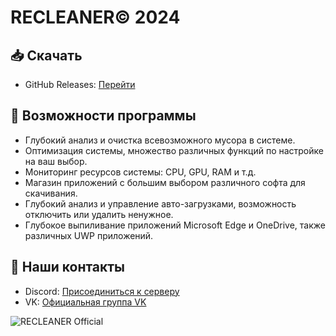 # RECLEANER© 2024

## 📥 Скачать

- GitHub Releases: [Перейти](https://github.com/changelog-download/recleaner-changelog/releases/tag/V2.1)

## 🚀 Возможности программы

- Глубокий анализ и очистка всевозможного мусора в системе.
- Оптимизация системы, множество различных функций по настройке на ваш выбор.
- Мониторинг ресурсов системы: CPU, GPU, RAM и т.д.
- Магазин приложений с большим выбором различного софта для скачивания.
- Глубокий анализ и управление авто-загрузками, возможность отключить или удалить ненужное.
- Глубокое выпиливание приложений Microsoft Edge и OneDrive, также различных UWP приложений.

## 📧 Наши контакты

- Discord: [Присоединиться к серверу](https://discord.gg/uMjN6xrDjM)
- VK: [Официальная группа VK](https://vk.com/recleaner_official)


![RECLEANER Official](https://media.discordapp.net/attachments/1268674743138259085/1289372258485276703/fon1.png?ex=66f894fd&is=66f7437d&hm=8a60251093314d59ae3e99f7c4210f2cfaf2c0003f6f5a56e209f07c423b65d5&format=webp&quality=lossless&width=1595&height=897)
